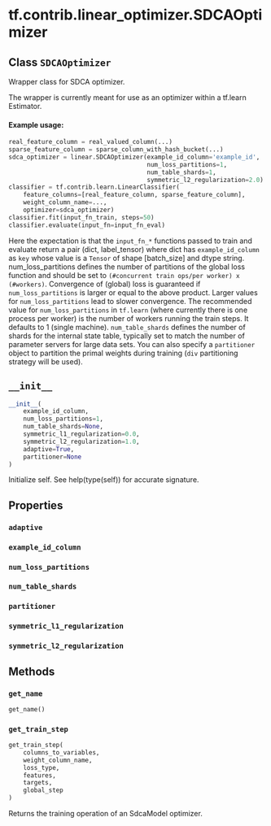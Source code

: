 <div itemscope itemtype="http://developers.google.com/ReferenceObject">
<meta itemprop="name" content="tf.contrib.linear_optimizer.SDCAOptimizer" />
<meta itemprop="path" content="Stable" />
<meta itemprop="property" content="adaptive"/>
<meta itemprop="property" content="example_id_column"/>
<meta itemprop="property" content="num_loss_partitions"/>
<meta itemprop="property" content="num_table_shards"/>
<meta itemprop="property" content="partitioner"/>
<meta itemprop="property" content="symmetric_l1_regularization"/>
<meta itemprop="property" content="symmetric_l2_regularization"/>
<meta itemprop="property" content="__init__"/>
<meta itemprop="property" content="get_name"/>
<meta itemprop="property" content="get_train_step"/>
</div>

# tf.contrib.linear_optimizer.SDCAOptimizer

## Class `SDCAOptimizer`

Wrapper class for SDCA optimizer.



<!-- Placeholder for "Used in" -->

The wrapper is currently meant for use as an optimizer within a tf.learn
Estimator.

#### Example usage:



```python
real_feature_column = real_valued_column(...)
sparse_feature_column = sparse_column_with_hash_bucket(...)
sdca_optimizer = linear.SDCAOptimizer(example_id_column='example_id',
                                      num_loss_partitions=1,
                                      num_table_shards=1,
                                      symmetric_l2_regularization=2.0)
classifier = tf.contrib.learn.LinearClassifier(
    feature_columns=[real_feature_column, sparse_feature_column],
    weight_column_name=...,
    optimizer=sdca_optimizer)
classifier.fit(input_fn_train, steps=50)
classifier.evaluate(input_fn=input_fn_eval)
```

Here the expectation is that the `input_fn_*` functions passed to train and
evaluate return a pair (dict, label_tensor) where dict has `example_id_column`
as `key` whose value is a `Tensor` of shape [batch_size] and dtype string.
num_loss_partitions defines the number of partitions of the global loss
function and should be set to `(#concurrent train ops/per worker)
x (#workers)`.
Convergence of (global) loss is guaranteed if `num_loss_partitions` is larger
or equal to the above product. Larger values for `num_loss_partitions` lead to
slower convergence. The recommended value for `num_loss_partitions` in
`tf.learn` (where currently there is one process per worker) is the number
of workers running the train steps. It defaults to 1 (single machine).
`num_table_shards` defines the number of shards for the internal state
table, typically set to match the number of parameter servers for large
data sets. You can also specify a `partitioner` object to partition the primal
weights during training (`div` partitioning strategy will be used).

<h2 id="__init__"><code>__init__</code></h2>

``` python
__init__(
    example_id_column,
    num_loss_partitions=1,
    num_table_shards=None,
    symmetric_l1_regularization=0.0,
    symmetric_l2_regularization=1.0,
    adaptive=True,
    partitioner=None
)
```

Initialize self.  See help(type(self)) for accurate signature.




## Properties

<h3 id="adaptive"><code>adaptive</code></h3>




<h3 id="example_id_column"><code>example_id_column</code></h3>




<h3 id="num_loss_partitions"><code>num_loss_partitions</code></h3>




<h3 id="num_table_shards"><code>num_table_shards</code></h3>




<h3 id="partitioner"><code>partitioner</code></h3>




<h3 id="symmetric_l1_regularization"><code>symmetric_l1_regularization</code></h3>




<h3 id="symmetric_l2_regularization"><code>symmetric_l2_regularization</code></h3>






## Methods

<h3 id="get_name"><code>get_name</code></h3>

``` python
get_name()
```




<h3 id="get_train_step"><code>get_train_step</code></h3>

``` python
get_train_step(
    columns_to_variables,
    weight_column_name,
    loss_type,
    features,
    targets,
    global_step
)
```

Returns the training operation of an SdcaModel optimizer.




